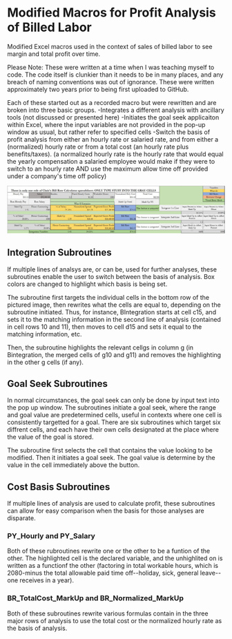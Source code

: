 # Modified Macros for Profit Analysis of Billed Labor

Modified Excel macros used in the context of sales of billed labor to see margin and total profit over time.

Please Note: These were written at a time when I was teaching myself to code. The code itself is clunkier than it needs to be in many places, and any breach of naming conventions was out of ignorance. These were written approximately two years prior to being first uploaded to GitHub.

Each of these started out as a recorded macro but were rewritten and are broken into three basic groups.
-Integrates a different analysis with ancillary tools (not discussed or presented here)
-Initiates the goal seek applicaiton within Excel, where the input variables are not provided in the pop-up window as usual, but rather refer to specified cells
-Switch the basis of profit analysis from either an hourly rate or salaried rate, and from either a (normalized) hourly rate or from a total cost (an hourly rate plus benefits/taxes).
(a normalized hourly rate is the hourly rate that would equal the yearly compensation a salaried employee would make if they were to switch to an hourly rate AND use the maximum allow time off provided under a company's time off policy)

![excel sheet with macro buttons and accompanying data](./assets/excel-display.jpg)

## Integration Subroutines
If multiple lines of analsys are, or can be, used for further analyses, these subroutines enable the user to switch between the basis of analysis. Box colors are changed to highlight which basis is being set.

The subroutine first targets the individual cells in the bottom row of the pictured image, then rewrites what the cells are equal to, depending on the subroutine initiated. Thus, for instance, BIntegration starts at cell c15, and sets it to the matching information in the second line of analysis (contained in cell rows 10 and 11), then moves to cell d15 and sets it equal to the matching information, etc.

Then, the subroutine highlights the relevant cellgs in column g (in Bintegration, the merged cells of g10 and g11) and removes the highlighting in the other g cells (if any).

## Goal Seek Subroutines
In normal circumstances, the goal seek can only be done by input text into the pop up window. The subroutines initiate a goal seek, where the range and goal value are predetermined cells, useful in contexts where one cell is consistently targetted for a goal. There are six subroutines which target six diffrent cells, and each have their own cells designated at the place where the value of the goal is stored.

The subroutine first selects the cell that contains the value looking to be modified. Then it initiates a goal seek. The goal value is determine by the value in the cell immediately above the button.

## Cost Basis Subroutines
If multiple lines of analysis are used to calculate profit, these subroutines can allow for easy comparison when the basis for those analyses are disparate.

### PY_Hourly and PY_Salary

Both of these rubroutines rewrite one or the other to be a funtion of the other. The highlighted cell is the declared variable, and the unhighlited on is written as a functionf the other (factoring in total workable hours, which is 2080-minus the total allowable paid time off--holiday, sick, general leave--one receives in a year).

### BR_TotalCost_MarkUp and BR_Normalized_MarkUp

Both of these subroutines rewrite various formulas contain in the three major rows of analysis to use the total cost or the normalized hourly rate as the basis of analysis.
